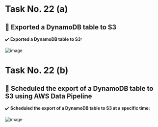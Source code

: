 # Task No. 22 (a)
## :memo: Exported a DynamoDB table to S3
:heavy_check_mark: **Exported a DynamoDB table to S3:**

![image](https://github.com/ali-arifin/AWS-Cloud-Internship-2022-/assets/103297661/45a65880-4177-4a67-a20e-6e220959b835)

#



# Task No. 22 (b)
## :memo: Scheduled the export of a DynamoDB table to S3 using AWS Data Pipeline
:heavy_check_mark: **Scheduled the export of a DynamoDB table to S3 at a specific time:**

![image](https://github.com/ali-arifin/AWS-Cloud-Internship-2022-/assets/103297661/863b073b-9533-4985-b269-89740b5392b5)


